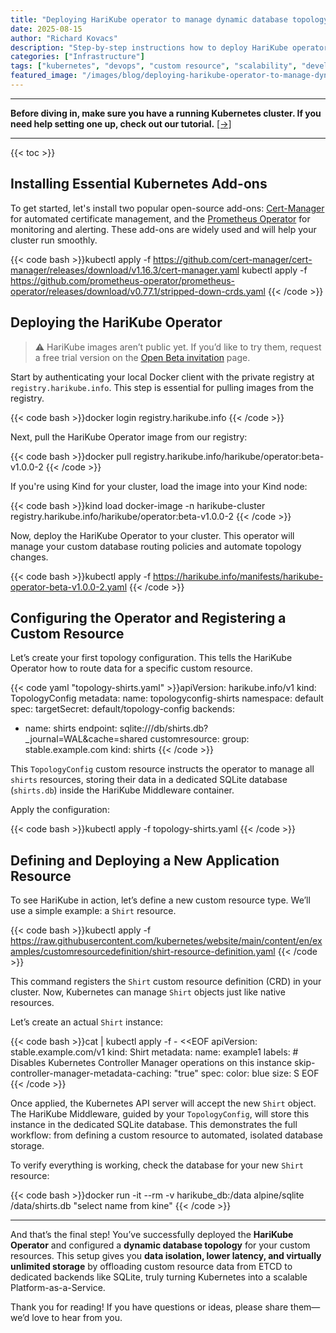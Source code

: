```yaml
---
title: "Deploying HariKube operator to manage dynamic database topology"
date: 2025-08-15
author: "Richard Kovacs"
description: "Step-by-step instructions how to deploy HariKube operator."
categories: ["Infrastructure"]
tags: ["kubernetes", "devops", "custom resource", "scalability", "development"]
featured_image: "/images/blog/deploying-harikube-operator-to-manage-dynamic-database-topology.png"
---
```


---

**Before diving in, make sure you have a running Kubernetes cluster. If you need help setting one up, check out our tutorial.** [[→]](/blog/start-kubernetes-prepared-for-huge-data-handling/)

---

{{< toc >}}

## Installing Essential Kubernetes Add-ons

To get started, let's install two popular open-source add-ons: [Cert-Manager](https://github.com/cert-manager/cert-manager) for automated certificate management, and the [Prometheus Operator](https://github.com/prometheus-operator/prometheus-operator) for monitoring and alerting. These add-ons are widely used and will help your cluster run smoothly.

{{< code bash >}}kubectl apply -f https://github.com/cert-manager/cert-manager/releases/download/v1.16.3/cert-manager.yaml
kubectl apply -f https://github.com/prometheus-operator/prometheus-operator/releases/download/v0.77.1/stripped-down-crds.yaml
{{< /code >}}

## Deploying the HariKube Operator

> ⚠️ HariKube images aren’t public yet. If you’d like to try them, request a free trial version on the [Open Beta invitation](/beta-invitation/) page.

Start by authenticating your local Docker client with the private registry at `registry.harikube.info`. This step is essential for pulling images from the registry.

{{< code bash >}}docker login registry.harikube.info
{{< /code >}}

Next, pull the HariKube Operator image from our registry:

{{< code bash >}}docker pull registry.harikube.info/harikube/operator:beta-v1.0.0-2
{{< /code >}}

If you're using Kind for your cluster, load the image into your Kind node:

{{< code bash >}}kind load docker-image -n harikube-cluster registry.harikube.info/harikube/operator:beta-v1.0.0-2
{{< /code >}}

Now, deploy the HariKube Operator to your cluster. This operator will manage your custom database routing policies and automate topology changes.

{{< code bash >}}kubectl apply -f https://harikube.info/manifests/harikube-operator-beta-v1.0.0-2.yaml
{{< /code >}}

## Configuring the Operator and Registering a Custom Resource

Let’s create your first topology configuration. This tells the HariKube Operator how to route data for a specific custom resource.

{{< code yaml "topology-shirts.yaml" >}}apiVersion: harikube.info/v1
kind: TopologyConfig
metadata:
  name: topologyconfig-shirts
  namespace: default
spec:
  targetSecret: default/topology-config
  backends:
  - name: shirts
    endpoint: sqlite:///db/shirts.db?_journal=WAL&cache=shared
    customresource:
      group: stable.example.com
      kind: shirts
{{< /code >}}

This `TopologyConfig` custom resource instructs the operator to manage all `shirts` resources, storing their data in a dedicated SQLite database (`shirts.db`) inside the HariKube Middleware container.

Apply the configuration:

{{< code bash >}}kubectl apply -f topology-shirts.yaml
{{< /code >}}

## Defining and Deploying a New Application Resource

To see HariKube in action, let’s define a new custom resource type. We’ll use a simple example: a `Shirt` resource.

{{< code bash >}}kubectl apply -f https://raw.githubusercontent.com/kubernetes/website/main/content/en/examples/customresourcedefinition/shirt-resource-definition.yaml
{{< /code >}}

This command registers the `Shirt` custom resource definition (CRD) in your cluster. Now, Kubernetes can manage `Shirt` objects just like native resources.

Let’s create an actual `Shirt` instance:

{{< code bash >}}cat | kubectl apply -f - <<EOF
apiVersion: stable.example.com/v1
kind: Shirt
metadata:
  name: example1
  labels:
    # Disables Kubernetes Controller Manager operations on this instance
    skip-controller-manager-metadata-caching: "true"
spec:
  color: blue
  size: S
EOF
{{< /code >}}

Once applied, the Kubernetes API server will accept the new `Shirt` object. The HariKube Middleware, guided by your `TopologyConfig`, will store this instance in the dedicated SQLite database. This demonstrates the full workflow: from defining a custom resource to automated, isolated database storage.

To verify everything is working, check the database for your new `Shirt` resource:

{{< code bash >}}docker run -it --rm -v harikube_db:/data alpine/sqlite /data/shirts.db "select name from kine"
{{< /code >}}

---

And that’s the final step! You’ve successfully deployed the **HariKube Operator** and configured a **dynamic database topology** for your custom resources. This setup gives you **data isolation, lower latency, and virtually unlimited storage** by offloading custom resource data from ETCD to dedicated backends like SQLite, truly turning Kubernetes into a scalable Platform-as-a-Service.

Thank you for reading! If you have questions or ideas, please share them—we’d love to hear from you.